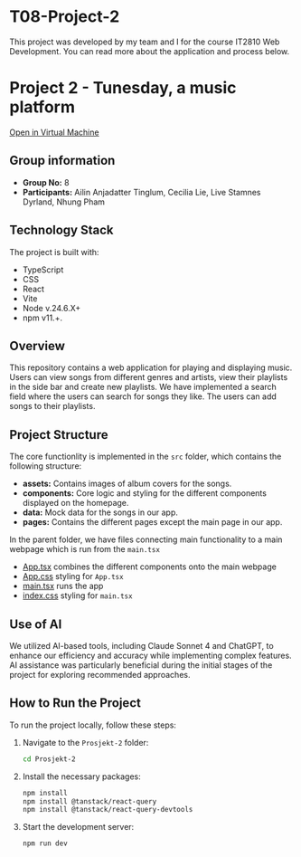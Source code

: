 # T08-Project-2
This project was developed by my team and I for the course IT2810 Web Development. You can read more about the application and process below.

# Project 2 - Tunesday, a music platform
[Open in Virtual Machine](http://it2810-08.idi.ntnu.no/project2)

## Group information
- **Group No:** 8
- **Participants:** Ailin Anjadatter Tinglum, Cecilia Lie, Live Stamnes Dyrland, Nhung Pham

## Technology Stack
The project is built with:

- TypeScript
- CSS
- React
- Vite
- Node v.24.6.X+
- npm v11.+.

## Overview
This repository contains a web application for playing and displaying music. Users can view songs from different genres and artists, view their playlists in the side bar and create new playlists. We have implemented a search field where the users can search for songs they like. The users can add songs to their playlists.

## Project Structure
The core functionlity is implemented in the `src` folder, which contains the following structure:
- **assets:** Contains images of album covers for the songs.
- **components:** Core logic and styling for the different components displayed on the homepage.  
- **data:** Mock data for the songs in our app.
- **pages:** Contains the different pages except the main page in our app.

In the parent folder, we have files connecting main functionality to a main webpage which is run from the `main.tsx`
- [App.tsx](src/App.tsx) combines the different components onto the main webpage
- [App.css](src/App.css) styling for `App.tsx`
- [main.tsx](src/main.tsx) runs the app
- [index.css](src/index.css) styling for `main.tsx`

## Use of AI
We utilized AI-based tools, including Claude Sonnet 4 and ChatGPT, to enhance our efficiency and accuracy while implementing complex features. AI assistance was particularly beneficial during the initial stages of the project for exploring recommended approaches.

## How to Run the Project
To run the project locally, follow these steps:

1. Navigate to the `Prosjekt-2` folder:

   ```bash
   cd Prosjekt-2
   ```

2. Install the necessary packages:

   ```bash
   npm install
   npm install @tanstack/react-query
   npm install @tanstack/react-query-devtools
   ```

3. Start the development server:

   ```bash
   npm run dev
   ```
